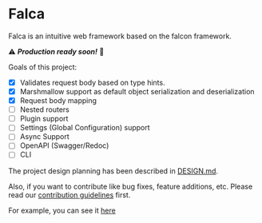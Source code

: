 # Falca

Falca is an intuitive web framework based on the falcon framework.

:warning: _**Production ready soon!**_ :construction:

Goals of this project:

- [x] Validates request body based on type hints.
- [x] Marshmallow support as default object serialization and deserialization
- [x] Request body mapping
- [ ] Nested routers
- [ ] Plugin support
- [ ] Settings (Global Configuration) support
- [ ] Async Support
- [ ] OpenAPI (Swagger/Redoc)
- [ ] CLI

The project design planning has been described in [DESIGN.md](https://github.com/aprilahijriyan/falca/blob/d72c3e0570975e6960a1586ba0defe5b132f1963/DESIGN.md).

Also, if you want to contribute like bug fixes, feature additions, etc. Please read our [contribution guidelines](https://github.com/aprilahijriyan/falca/blob/main/CONTRIBUTING.md) first.

For example, you can see it [here](https://github.com/aprilahijriyan/falca/tree/main/examples/app)
